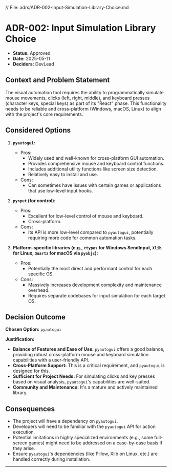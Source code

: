 // File: adrs/ADR-002-Input-Simulation-Library-Choice.md
# ADR-002: Input Simulation Library Choice

*   **Status:** Approved
*   **Date:** 2025-05-11
*   **Deciders:** DevLead

## Context and Problem Statement

The visual automation tool requires the ability to programmatically simulate mouse movements, clicks (left, right, middle), and keyboard presses (character keys, special keys) as part of its "React" phase. This functionality needs to be reliable and cross-platform (Windows, macOS, Linux) to align with the project's core requirements.

## Considered Options

1.  **`pyautogui`:**
    *   Pros:
        *   Widely used and well-known for cross-platform GUI automation.
        *   Provides comprehensive mouse and keyboard control functions.
        *   Includes additional utility functions like screen size detection.
        *   Relatively easy to install and use.
    *   Cons:
        *   Can sometimes have issues with certain games or applications that use low-level input hooks.

2.  **`pynput` (for control):**
    *   Pros:
        *   Excellent for low-level control of mouse and keyboard.
        *   Cross-platform.
    *   Cons:
        *   Its API is more low-level compared to `pyautogui`, potentially requiring more code for common automation tasks.

3.  **Platform-specific libraries (e.g., `ctypes` for Windows SendInput, `Xlib` for Linux, `Quartz` for macOS via `pyobjc`):**
    *   Pros:
        *   Potentially the most direct and performant control for each specific OS.
    *   Cons:
        *   Massively increases development complexity and maintenance overhead.
        *   Requires separate codebases for input simulation for each target OS.

## Decision Outcome

**Chosen Option:** `pyautogui`

**Justification:**
*   **Balance of Features and Ease of Use:** `pyautogui` offers a good balance, providing robust cross-platform mouse and keyboard simulation capabilities with a user-friendly API.
*   **Cross-Platform Support:** This is a critical requirement, and `pyautogui` is designed for this.
*   **Sufficient for Project Needs:** For simulating clicks and key presses based on visual analysis, `pyautogui`'s capabilities are well-suited.
*   **Community and Maintenance:** It's a mature and actively maintained library.

## Consequences

*   The project will have a dependency on `pyautogui`.
*   Developers will need to be familiar with the `pyautogui` API for action execution.
*   Potential limitations in highly specialized environments (e.g., some full-screen games) might need to be addressed on a case-by-case basis if they arise.
*   Ensure `pyautogui`'s dependencies (like Pillow, Xlib on Linux, etc.) are handled correctly during installation.

---